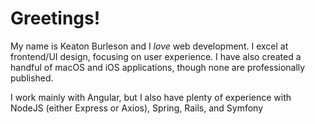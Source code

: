 # Greetings!

My name is Keaton Burleson and I _love_ web development. I excel at frontend/UI design, focusing on user experience.
I have also created a handful of macOS and iOS applications, though none are professionally published.

I work mainly with Angular, but I also have plenty of experience with NodeJS (either Express or Axios), Spring, Rails, and Symfony

